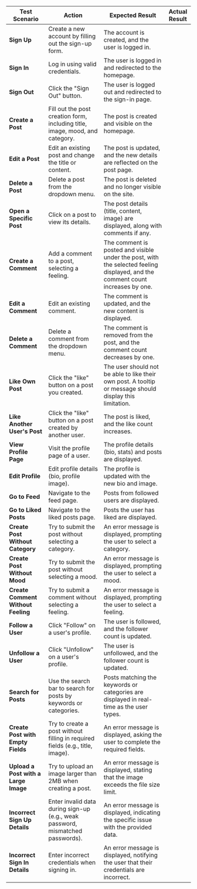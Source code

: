 | **Test Scenario**                           | **Action**                                                                                       | **Expected Result**                                                                                      | **Actual Result**       |
|---------------------------------------------|--------------------------------------------------------------------------------------------------|-----------------------------------------------------------------------------------------------------------|-------------------------|
| **Sign Up**                                 | Create a new account by filling out the sign-up form.                                             | The account is created, and the user is logged in.                                                         |                         |
| **Sign In**                                 | Log in using valid credentials.                                                                   | The user is logged in and redirected to the homepage.                                                      |                         |
| **Sign Out**                                | Click the "Sign Out" button.                                                                      | The user is logged out and redirected to the sign-in page.                                                 |                         |
| **Create a Post**                           | Fill out the post creation form, including title, image, mood, and category.                      | The post is created and visible on the homepage.                                                           |                         |
| **Edit a Post**                             | Edit an existing post and change the title or content.                                             | The post is updated, and the new details are reflected on the post page.                                   |                         |
| **Delete a Post**                           | Delete a post from the dropdown menu.                                                              | The post is deleted and no longer visible on the site.                                                     |                         |
| **Open a Specific Post**                    | Click on a post to view its details.                                                              | The post details (title, content, image) are displayed, along with comments if any.                        |                         |
| **Create a Comment**                        | Add a comment to a post, selecting a feeling.                                                     | The comment is posted and visible under the post, with the selected feeling displayed, and the comment count increases by one.                   |                         |
| **Edit a Comment**                          | Edit an existing comment.                                                                         | The comment is updated, and the new content is displayed.                                                  |                         |
| **Delete a Comment**                        | Delete a comment from the dropdown menu.                                                           | The comment is removed from the post, and the comment count decreases by one.                                                                  |                         |
| **Like Own Post**                           | Click the "like" button on a post you created.                                                    | The user should not be able to like their own post. A tooltip or message should display this limitation.   |                         |
| **Like Another User's Post**                | Click the "like" button on a post created by another user.                                        | The post is liked, and the like count increases.                                                           |                         |
| **View Profile Page**                       | Visit the profile page of a user.                                                                 | The profile details (bio, stats) and posts are displayed.                                                  |                         |
| **Edit Profile**                            | Edit profile details (bio, profile image).                                                        | The profile is updated with the new bio and image.                                                         |                         |
| **Go to Feed**                              | Navigate to the feed page.                                                                        | Posts from followed users are displayed.                                                                   |                         |
| **Go to Liked Posts**                       | Navigate to the liked posts page.                                                                 | Posts the user has liked are displayed.                                                                    |                         |
| **Create Post Without Category**            | Try to submit the post without selecting a category.                                               | An error message is displayed, prompting the user to select a category.                                    |                         |
| **Create Post Without Mood**                | Try to submit the post without selecting a mood.                                                   | An error message is displayed, prompting the user to select a mood.                                        |                         |
| **Create Comment Without Feeling**          | Try to submit a comment without selecting a feeling.                                               | An error message is displayed, prompting the user to select a feeling.                                     |                         |
| **Follow a User**                           | Click "Follow" on a user's profile.                                                               | The user is followed, and the follower count is updated.                                                   |                         |
| **Unfollow a User**                         | Click "Unfollow" on a user's profile.                                                             | The user is unfollowed, and the follower count is updated.                                                 |                         |
| **Search for Posts**                        | Use the search bar to search for posts by keywords or categories.                                  | Posts matching the keywords or categories are displayed in real-time as the user types.                    |                         |
| **Create Post with Empty Fields**           | Try to create a post without filling in required fields (e.g., title, image).                      | An error message is displayed, asking the user to complete the required fields.                            |                         |
| **Upload a Post with a Large Image**        | Try to upload an image larger than 2MB when creating a post.                                       | An error message is displayed, stating that the image exceeds the file size limit.                         |                         |
| **Incorrect Sign Up Details**               | Enter invalid data during sign-up (e.g., weak password, mismatched passwords).                     | An error message is displayed, indicating the specific issue with the provided data.                       |                         |
| **Incorrect Sign In Details**               | Enter incorrect credentials when signing in.                                                      | An error message is displayed, notifying the user that their credentials are incorrect.                    |                         |